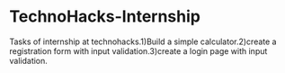 # TechnoHacks-Internship
Tasks of internship at technohacks.1)Build a simple calculator.2)create a registration form with input validation.3)create a login page with input validation.
